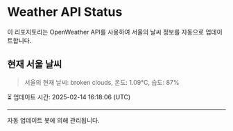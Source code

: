 
# Weather API Status

이 리포지토리는 OpenWeather API를 사용하여 서울의 날씨 정보를 자동으로 업데이트합니다.

## 현재 서울 날씨
> 서울의 현재 날씨: broken clouds, 온도: 1.09°C, 습도: 87%

⏳ 업데이트 시간: 2025-02-14 16:18:06 (UTC)

---
자동 업데이트 봇에 의해 관리됩니다.
